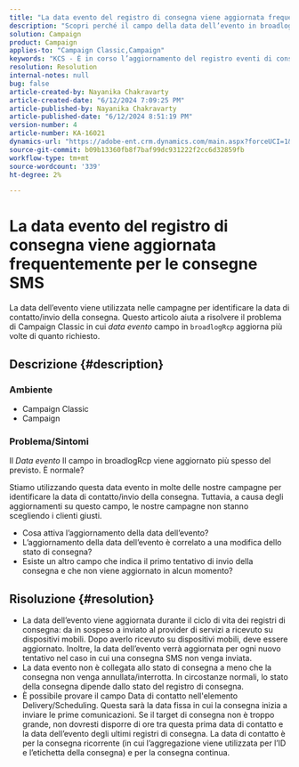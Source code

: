 ```yaml
---
title: "La data evento del registro di consegna viene aggiornata frequentemente per le consegne SMS"
description: "Scopri perché il campo della data dell’evento in broadlogRcp viene aggiornato così frequentemente, impedendo alle campagne di scegliere i clienti giusti."
solution: Campaign
product: Campaign
applies-to: "Campaign Classic,Campaign"
keywords: "KCS - È in corso l’aggiornamento del registro eventi di consegna per le consegne SMS."
resolution: Resolution
internal-notes: null
bug: false
article-created-by: Nayanika Chakravarty
article-created-date: "6/12/2024 7:09:25 PM"
article-published-by: Nayanika Chakravarty
article-published-date: "6/12/2024 8:51:19 PM"
version-number: 4
article-number: KA-16021
dynamics-url: "https://adobe-ent.crm.dynamics.com/main.aspx?forceUCI=1&pagetype=entityrecord&etn=knowledgearticle&id=f6d39f42-ef28-ef11-840a-000d3a3764e0"
source-git-commit: b09b13360fb8f7baf99dc931222f2cc6d32859fb
workflow-type: tm+mt
source-wordcount: '339'
ht-degree: 2%

---
```


# La data evento del registro di consegna viene aggiornata frequentemente per le consegne SMS


La data dell’evento viene utilizzata nelle campagne per identificare la data di contatto/invio della consegna. Questo articolo aiuta a risolvere il problema di Campaign Classic in cui *data evento* campo in `broadlogRcp` aggiorna più volte di quanto richiesto.

## Descrizione {#description}


### <b>Ambiente</b>

- Campaign Classic
- Campaign


### <b>Problema/Sintomi</b>

Il *Data evento* Il campo in broadlogRcp viene aggiornato più spesso del previsto. È normale?

Stiamo utilizzando questa data evento in molte delle nostre campagne per identificare la data di contatto/invio della consegna. Tuttavia, a causa degli aggiornamenti su questo campo, le nostre campagne non stanno scegliendo i clienti giusti.

- Cosa attiva l’aggiornamento della data dell’evento?
- L’aggiornamento della data dell’evento è correlato a una modifica dello stato di consegna?
- Esiste un altro campo che indica il primo tentativo di invio della consegna e che non viene aggiornato in alcun momento?





## Risoluzione {#resolution}


- La data dell’evento viene aggiornata durante il ciclo di vita dei registri di consegna: da in sospeso a inviato al provider di servizi a ricevuto su dispositivi mobili. Dopo averlo ricevuto su dispositivi mobili, deve essere aggiornato. Inoltre, la data dell’evento verrà aggiornata per ogni nuovo tentativo nel caso in cui una consegna SMS non venga inviata.
- La data evento non è collegata allo stato di consegna a meno che la consegna non venga annullata/interrotta. In circostanze normali, lo stato della consegna dipende dallo stato del registro di consegna.
- È possibile provare il campo Data di contatto nell&#39;elemento Delivery/Scheduling. Questa sarà la data fissa in cui la consegna inizia a inviare le prime comunicazioni. Se il target di consegna non è troppo grande, non dovresti disporre di ore tra questa prima data di contatto e la data dell’evento degli ultimi registri di consegna. La data di contatto è per la consegna ricorrente (in cui l’aggregazione viene utilizzata per l’ID e l’etichetta della consegna) e per la consegna continua.

